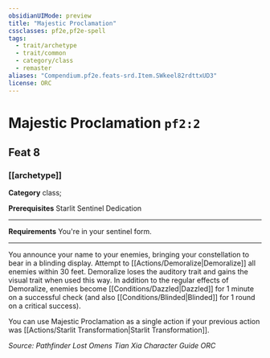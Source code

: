 ```yaml
---
obsidianUIMode: preview
title: "Majestic Proclamation"
cssclasses: pf2e,pf2e-spell
tags:
  - trait/archetype
  - trait/common
  - category/class
  - remaster
aliases: "Compendium.pf2e.feats-srd.Item.SWkeel82rdttxUD3"
license: ORC
---
```

# Majestic Proclamation `pf2:2`
## Feat 8
### [[archetype]]

**Category** class; 



**Prerequisites** Starlit Sentinel Dedication
* * *
**Requirements** You're in your sentinel form.

* * *

You announce your name to your enemies, bringing your constellation to bear in a blinding display. Attempt to [[Actions/Demoralize|Demoralize]] all enemies within 30 feet. Demoralize loses the auditory trait and gains the visual trait when used this way. In addition to the regular effects of Demoralize, enemies become [[Conditions/Dazzled|Dazzled]] for 1 minute on a successful check (and also [[Conditions/Blinded|Blinded]] for 1 round on a critical success).

You can use Majestic Proclamation as a single action if your previous action was [[Actions/Starlit Transformation|Starlit Transformation]].

*Source: Pathfinder Lost Omens Tian Xia Character Guide*
*ORC*